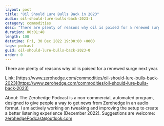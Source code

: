 ```yaml
---
layout: post
title: "Oil Should Lure Bulls Back in 2023"
audio: oil-should-lure-bulls-back-2023-1
category: commodities
desc: "There are plenty of reasons why oil is poised for a renewed surge next year."
duration: 00:01:48
length: 108
datetime: Fri, 30 Dec 2022 19:00:00 +0000
tags: podcast
guid: oil-should-lure-bulls-back-2023-0
order: 0
---
```

There are plenty of reasons why oil is poised for a renewed surge next year.

Link: [https://www.zerohedge.com/commodities/oil-should-lure-bulls-back-2023](https://www.zerohedge.com/commodities/oil-should-lure-bulls-back-2023)

About: The Zerohedge Podcast is a non-commercial, automated program, designed to give people a way to get news from Zerohedge in an audio format.  I am actively working on tweaking and improving the setup to create a better listening experience (December 2022).  Suggestions are welcome: [zerohedgePodcast@outlook.com](mailto:zerohedgePodcast@outlook.com)